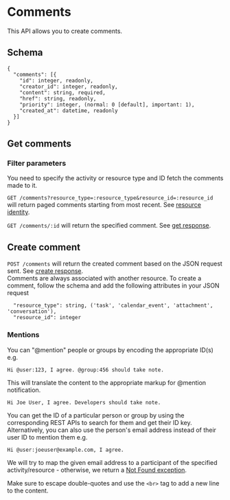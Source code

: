 Comments
========

This API allows you to create comments.

Schema  <a name='schema'></a>
------------
```
{
  "comments": [{
    "id": integer, readonly,
    "creator_id": integer, readonly,
    "content": string, required,
    "href": string, readonly,
    "priority": integer, (normal: 0 [default], important: 1),
    "created_at": datetime, readonly
  }]
}
```

Get comments
-----------
### Filter parameters
You need to specify the activity or resource type and ID fetch the comments made to it.

`GET /comments?resource_type=:resource_type&resource_id=:resource_id` will return paged comments starting from most recent. See [resource identity](comments.md#resourceid).

`GET /comments/:id` will return the specified comment. See [get response](responses.md#get).

Create comment <a name='post'></a>
-----------
`POST /comments` will return the created comment based on the JSON request sent. See [create response](responses.md#create).   
Comments are always associated with another resource. To create a comment, follow the schema and add the following attributes in your JSON request

<a name='resourceid'></a>
```
  "resource_type": string, ('task', 'calendar_event', 'attachment', 'conversation'),
  "resource_id": integer
```

### Mentions <a name='mentions'></a>
You can "@mention" people or groups by encoding the appropriate ID(s) e.g. 

`Hi @user:123, I agree. @group:456 should take note.`

This will translate the content to the appropriate markup for @mention notification. 

`Hi Joe User, I agree. Developers should take note.` 

You can get the ID of a particular person or group by using the corresponding REST APIs to search for them and get their ID key. Alternatively, you can also use the person's email address instead of their user ID to mention them e.g. 

`Hi @user:joeuser@example.com, I agree.` 

We will try to map the given email address to a participant of the specified activity/resource - otherwise, we return a [Not Found exception](exceptions.md#not_found).  

Make sure to escape double-quotes and use the `<br>` tag to add a new line to the content.

